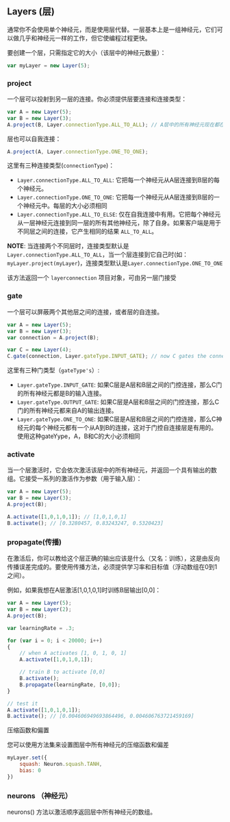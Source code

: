 ## Layers (层)

通常你不会使用单个神经元，而是使用层代替。一层基本上是一组神经元，它们可以做几乎和神经元一样的工作，但它使编程过程更快。

要创建一个层，只需指定它的大小（该层中的神经元数量）：

```javascript
var myLayer = new Layer(5);
```
### project

一个层可以投射到另一层的连接。你必须提供层要连接和连接类型：

```javascript
var A = new Layer(5);
var B = new Layer(3);
A.project(B, Layer.connectionType.ALL_TO_ALL); // A层中的所有神经元现在都在与B层中的所有神经元建立连接。
```

层也可以自我连接：

```javascript
A.project(A, Layer.connectionType.ONE_TO_ONE);
```

这里有三种连接类型(`connectionType`)：

- `Layer.connectionType.ALL_TO_ALL`: 它把每一个神经元从A层连接到B层的每个神经元。
- `Layer.connectionType.ONE_TO_ONE`: 它把每一个神经元从A层连接到B层的一个神经元中。每层的大小必须相同
- `Layer.connectionType.ALL_TO_ELSE`: 仅在自我连接中有用。它把每个神经元从一层神经元连接到同一层的所有其他神经元，除了自身。如果客户端是用于不同层之间的连接，它产生相同的结果 `ALL_TO_ALL`。

**NOTE**: 当连接两个不同层时，连接类型默认是 `Layer.connectionType.ALL_TO_ALL`，当一个层连接到它自己时(如：`myLayer.project(myLayer`)，连接类型默认是`Layer.connectionType.ONE_TO_ONE` 

该方法返回一个 `layerconnection` 项目对象，可由另一层门接受

### gate

一个层可以屏蔽两个其他层之间的连接，或者层的自连接。

```javascript
var A = new Layer(5);
var B = new Layer(3);
var connection = A.project(B);

var C = new Layer(4);
C.gate(connection, Layer.gateType.INPUT_GATE); // now C gates the connection between A and B (input gate)
```

这里有三种门类型（`gateType's`）:

- `Layer.gateType.INPUT_GATE`: 如果C层是A层和B层之间的门控连接，那么C门的所有神经元都是B的输入连接。
- `Layer.gateType.OUTPUT_GATE`: 如果C层是A层和B层之间的门控连接，那么C门的所有神经元都来自A的输出连接。
- `Layer.gateType.ONE_TO_ONE`: 如果C层是A层和B层之间的门控连接，那么C神经元的每个神经元都有一个从A到B的连接，这对于门控自连接层是有用的。使用这种gateYype，A，B和C的大小必须相同

### activate

当一个层激活时，它会依次激活该层中的所有神经元，并返回一个具有输出的数组。它接受一系列的激活作为参数（用于输入层）：

```javascript
var A = new Layer(5);
var B = new Layer(3);
A.project(B);

A.activate([1,0,1,0,1]); // [1,0,1,0,1]
B.activate(); // [0.3280457, 0.83243247, 0.5320423]
```

### propagate(传播)

在激活后，你可以教给这个层正确的输出应该是什么（又名：训练），这是由反向传播误差完成的。要使用传播方法，必须提供学习率和目标值（浮动数组在0到1之间）。

例如，如果我想在A层激活[1,0,1,0,1]时训练B层输出[0,0]：

```javascript
var A = new Layer(5);
var B = new Layer(2);
A.project(B);

var learningRate = .3;

for (var i = 0; i < 20000; i++)
{
	// when A activates [1, 0, 1, 0, 1]
	A.activate([1,0,1,0,1]);

	// train B to activate [0,0]
	B.activate();
	B.propagate(learningRate, [0,0]);
}

// test it
A.activate([1,0,1,0,1]);
B.activate(); // [0.004606949693864496, 0.004606763721459169]
```

压缩函数和偏置

您可以使用方法集来设置图层中所有神经元的压缩函数和偏差

```javascript
myLayer.set({
	squash: Neuron.squash.TANH,
	bias: 0
})
```

### neurons （神经元）

neurons() 方法以激活顺序返回层中所有神经元的数组。